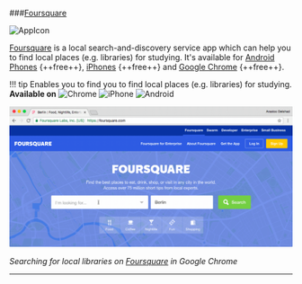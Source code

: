 ###[Foursquare](https://foursquare.com/)

![AppIcon](/Images/FoursquareAppIcon.png)

[Foursquare](https://foursquare.com/) is a local search-and-discovery service app which can help you to find local places (e.g. libraries) for studying. It's available for [Android Phones](https://play.google.com/store/apps/details?id=com.joelapenna.foursquared&hl=en
) {++free++}, [iPhones](https://itunes.apple.com/de/app/foursquare/id306934924?mt=8
) {++free++} and [Google Chrome](https://foursquare.com/) {++free++}. 


!!! tip
	Enables you to find you to find local places (e.g. libraries) for studying.
	**Available on** ![Chrome](/Icons/Chrome.png) ![iPhone](/Icons/iPhone.png) ![Android](/Icons/Android.png)

![Screenshot](GIFs/Foursquare.gif)  


_Searching for local libraries on [Foursquare](https://foursquare.com/) in Google Chrome_

****

